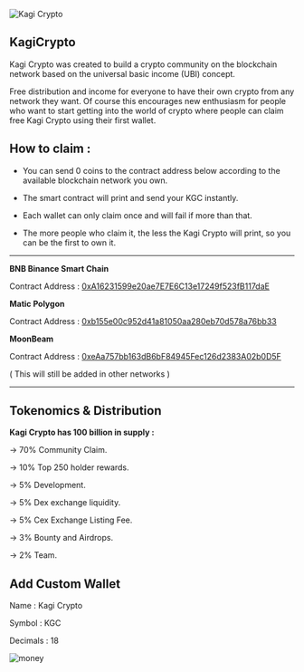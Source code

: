 ![Kagi Crypto](https://user-images.githubusercontent.com/122743766/215224676-b9128490-799b-4919-8dcd-874565374cc9.png)

KagiCrypto
-

Kagi Crypto was created to build a crypto community on the blockchain network based on the universal basic income (UBI) concept.

Free distribution and income for everyone to have their own crypto from any network they want. Of course this encourages new enthusiasm for people who want to start getting into the world of crypto where people can claim free Kagi Crypto using their first wallet.

How to claim :
-

- You can send 0 coins to the contract address below according to the available blockchain network you own.

- The smart contract will print and send your KGC instantly.

- Each wallet can only claim once and will fail if more than that.

- The more people who claim it, the less the Kagi Crypto will print, so you can be the first to own it.

-----------------------

**BNB Binance Smart Chain**

Contract Address : [0xA16231599e20ae7E7E6C13e17249f523fB117daE](https://bscscan.com/address/0xa16231599e20ae7e7e6c13e17249f523fb117dae)


**Matic Polygon**

Contract Address : [0xb155e00c952d41a81050aa280eb70d578a76bb33](https://polygonscan.com/address/0xb155e00c952d41a81050aa280eb70d578a76bb33)


**MoonBeam**

Contract Address : [0xeAa757bb163dB6bF84945Fec126d2383A02b0D5F](https://moonbeam.moonscan.io/token/0xeaa757bb163db6bf84945fec126d2383a02b0d5f)


( This will still be added in other networks )

---------------------

Tokenomics & Distribution
-
**Kagi Crypto has 100 billion in supply :**

-> 70% Community Claim.

-> 10% Top 250 holder rewards.

->  5% Development.

->  5% Dex exchange liquidity.

->  5% Cex Exchange Listing Fee.

->  3% Bounty and Airdrops.

->  2% Team.

Add Custom Wallet
-


Name        : Kagi Crypto

Symbol      : KGC

Decimals    : 18


![money](https://user-images.githubusercontent.com/122743766/215224094-8fbccf1d-0f50-4c7a-9bdf-22ab8bf83c03.gif)

